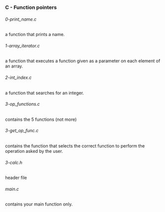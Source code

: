### C - Function pointers

###### 0-print_name.c
a function that prints a name.

###### 1-array_iterator.c
a function that executes a function given as a parameter on each element of an array.

###### 2-int_index.c
 a function that searches for an integer.

###### 3-op_functions.c
 contains the 5 functions (not more)

###### 3-get_op_func.c
contains the function that selects the correct function to perform the operation
 asked by the user.

###### 3-calc.h
header file

###### main.c
contains your main function only.
